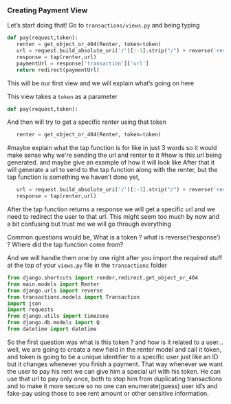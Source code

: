 ### Creating Payment View

Let’s start doing that! Go to `transactions/views.py` and being typing

```python
def pay(request,token):
   renter = get_object_or_404(Renter, token=token)
   url = request.build_absolute_uri('/')[:-1].strip("/") + reverse('response')
   response = tap(renter,url)
   paymentUrl = response['transaction']['url']
   return redirect(paymentUrl)
```

This will be our first view and we will explain what’s going on here

This view takes a `token` as a parameter

```python
def pay(request,token):
```

And then will try to get a specific renter using that token

```python
   renter = get_object_or_404(Renter, token=token)
```

#maybe explain what the tap function is for like in just 3 words so it would make sense why we're sending the url and renter to it
#how is this url being generated. and maybe give an example of how it will look like
After that it will generate a url to send to the tap function along with the renter, but the tap function is something we haven’t done yet,

```python
   url = request.build_absolute_uri('/')[:-1].strip("/") + reverse('response')
   response = tap(renter,url)
```

After the tap function returns a response we will get a specific url and we need to redirect the user to that url. This might seem too much by now and a bit confusing but trust me we will go through everything

Common questions would be, What is a token ? what is reverse(‘response’) ? Where did the tap function come from?

And we will handle them one by one right after you import the required stuff at the top of your `views.py` file in the `transactions` folder

```python
from django.shortcuts import render,redirect,get_object_or_404
from main.models import Renter
from django.urls import reverse
from transactions.models import Transaction
import json
import requests
from django.utils import timezone
from django.db.models import Q
from datetime import datetime
```

So the first question was what is this token ? and how is it related to a user… well, we are going to create a new field in the renter model and call it token, and token is going to be a unique identifier to a specific user just like an ID but it changes whenever you finish a payment. That way whenever we want the user to pay his rent we can give him a special url with his token. He can use that url to pay only once, both to stop him from duplicating transactions and to make it more secure so no one can enumerate(guess) user id’s and fake-pay using those to see rent amount or other sensitive information.
